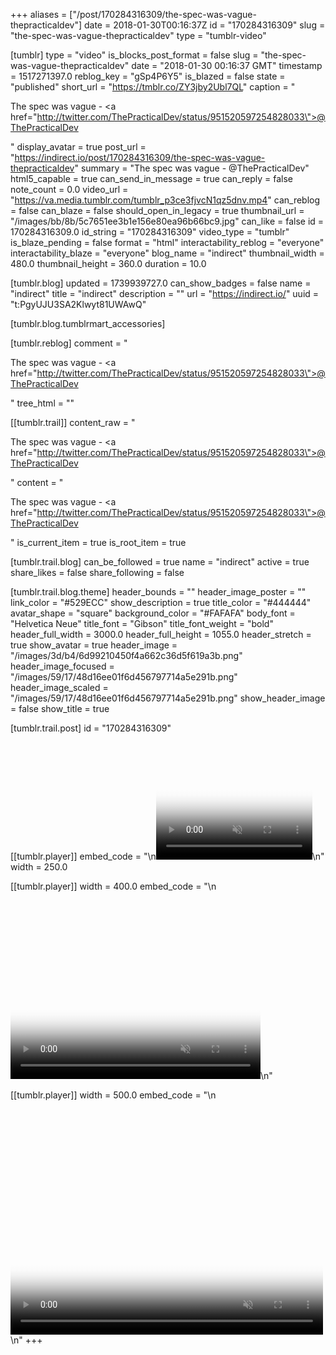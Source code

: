 +++
aliases = ["/post/170284316309/the-spec-was-vague-thepracticaldev"]
date = 2018-01-30T00:16:37Z
id = "170284316309"
slug = "the-spec-was-vague-thepracticaldev"
type = "tumblr-video"

[tumblr]
type = "video"
is_blocks_post_format = false
slug = "the-spec-was-vague-thepracticaldev"
date = "2018-01-30 00:16:37 GMT"
timestamp = 1517271397.0
reblog_key = "gSp4P6Y5"
is_blazed = false
state = "published"
short_url = "https://tmblr.co/ZY3jby2Ubl7QL"
caption = "<p>The spec was vague - <a href=\"http://twitter.com/ThePracticalDev/status/951520597254828033\">@ThePracticalDev</a></p>"
display_avatar = true
post_url = "https://indirect.io/post/170284316309/the-spec-was-vague-thepracticaldev"
summary = "The spec was vague - @ThePracticalDev"
html5_capable = true
can_send_in_message = true
can_reply = false
note_count = 0.0
video_url = "https://va.media.tumblr.com/tumblr_p3ce3fjvcN1qz5dnv.mp4"
can_reblog = false
can_blaze = false
should_open_in_legacy = true
thumbnail_url = "/images/bb/8b/5c7651ee3b1e156e80ea96b66bc9.jpg"
can_like = false
id = 170284316309.0
id_string = "170284316309"
video_type = "tumblr"
is_blaze_pending = false
format = "html"
interactability_reblog = "everyone"
interactability_blaze = "everyone"
blog_name = "indirect"
thumbnail_width = 480.0
thumbnail_height = 360.0
duration = 10.0

[tumblr.blog]
updated = 1739939727.0
can_show_badges = false
name = "indirect"
title = "indirect"
description = ""
url = "https://indirect.io/"
uuid = "t:PgyUJU3SA2Klwyt81UWAwQ"

[tumblr.blog.tumblrmart_accessories]

[tumblr.reblog]
comment = "<p>The spec was vague - <a href=\"http://twitter.com/ThePracticalDev/status/951520597254828033\">@ThePracticalDev</a></p>"
tree_html = ""

[[tumblr.trail]]
content_raw = "<p>The spec was vague - <a href=\"http://twitter.com/ThePracticalDev/status/951520597254828033\">@ThePracticalDev</a></p>"
content = "<p>The spec was vague - <a href=\"http://twitter.com/ThePracticalDev/status/951520597254828033\">@ThePracticalDev</a></p>"
is_current_item = true
is_root_item = true

[tumblr.trail.blog]
can_be_followed = true
name = "indirect"
active = true
share_likes = false
share_following = false

[tumblr.trail.blog.theme]
header_bounds = ""
header_image_poster = ""
link_color = "#529ECC"
show_description = true
title_color = "#444444"
avatar_shape = "square"
background_color = "#FAFAFA"
body_font = "Helvetica Neue"
title_font = "Gibson"
title_font_weight = "bold"
header_full_width = 3000.0
header_full_height = 1055.0
header_stretch = true
show_avatar = true
header_image = "/images/3d/b4/6d99210450f4a662c36d5f619a3b.png"
header_image_focused = "/images/59/17/48d16ee01f6d456797714a5e291b.png"
header_image_scaled = "/images/59/17/48d16ee01f6d456797714a5e291b.png"
show_header_image = false
show_title = true

[tumblr.trail.post]
id = "170284316309"

[[tumblr.player]]
embed_code = "\n<video  id='embed-67b575933103d249142061' class='crt-video crt-skin-default' width='250' height='188' poster='/images/b9/65/a2687606a9a79f18937b3f1c6ec4.jpg' preload='none' muted data-crt-video data-crt-options='{\"autoheight\":null,\"duration\":10,\"hdUrl\":false,\"filmstrip\":{\"url\":\"/images/ae/70/5d17ca2040c34fa0ca2d31cd0747.jpg\",\"width\":\"200\",\"height\":\"150\"}}' crossOrigin='anonymous' controls>\n    <source src=\"https://va.media.tumblr.com/tumblr_p3ce3fjvcN1qz5dnv.mp4\" type=\"video/mp4\">\n</video>\n"
width = 250.0

[[tumblr.player]]
width = 400.0
embed_code = "\n<video  id='embed-67b575933103d249142061' class='crt-video crt-skin-default' width='400' height='300' poster='/images/b9/65/a2687606a9a79f18937b3f1c6ec4.jpg' preload='none' muted data-crt-video data-crt-options='{\"autoheight\":null,\"duration\":10,\"hdUrl\":false,\"filmstrip\":{\"url\":\"/images/ae/70/5d17ca2040c34fa0ca2d31cd0747.jpg\",\"width\":\"200\",\"height\":\"150\"}}' crossOrigin='anonymous' controls>\n    <source src=\"https://va.media.tumblr.com/tumblr_p3ce3fjvcN1qz5dnv.mp4\" type=\"video/mp4\">\n</video>\n"

[[tumblr.player]]
width = 500.0
embed_code = "\n<video  id='embed-67b575933103d249142061' class='crt-video crt-skin-default' width='500' height='375' poster='/images/b9/65/a2687606a9a79f18937b3f1c6ec4.jpg' preload='none' muted data-crt-video data-crt-options='{\"autoheight\":null,\"duration\":10,\"hdUrl\":false,\"filmstrip\":{\"url\":\"/images/ae/70/5d17ca2040c34fa0ca2d31cd0747.jpg\",\"width\":\"200\",\"height\":\"150\"}}' crossOrigin='anonymous' controls>\n    <source src=\"https://va.media.tumblr.com/tumblr_p3ce3fjvcN1qz5dnv.mp4\" type=\"video/mp4\">\n</video>\n"
+++
